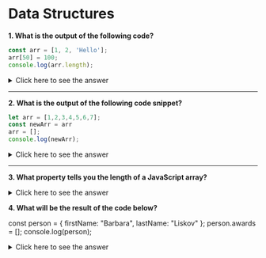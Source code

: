 # Data Structures 


**1. What is the output of the following code?**

```js
const arr = [1, 2, 'Hello'];
arr[50] = 100;
console.log(arr.length);
```

<details>
<summary>Click here to see the answer</summary>

>**Answer: 51**
>The reason is that `JavaScript` places `empty` as a value for indices 3-49. Thus, when you set the value of the 50th index, you get the length as 51.
</details>

---

**2. What is the output of the following code snippet?**

```js
let arr = [1,2,3,4,5,6,7];
const newArr = arr
arr = [];
console.log(newArr);
```

<details>
<summary>Click here to see the answer</summary>

>**Answer: [1,2,3,4,5,6,7]**
>When we carry out the above (containing arr = []) you create a new array and break the old reference. Thus, newArr has no effect on it since it is still pointing to the old array.

</details>

---

**3. What property tells you the length of a JavaScript array?**


<details>
<summary>Click here to see the answer</summary>

>**Answer:** The “length” property
</details>

**4. What will be the result of the code below?**

const person = { firstName: "Barbara", lastName: "Liskov" };
person.awards = [];
console.log(person);


<details>
<summary>Click here to see the answer</summary>

>**Answer:** The “length” property
</details>